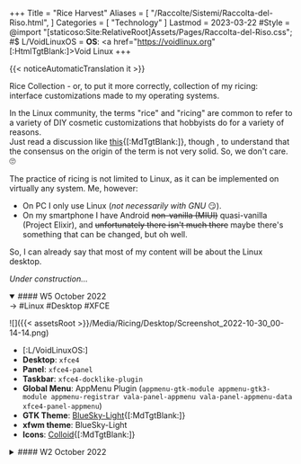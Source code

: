 +++
Title = "Rice Harvest"
Aliases = [
  "/Raccolte/Sistemi/Raccolta-del-Riso.html",
]
Categories = [ "Technology" ]
Lastmod = 2023-03-22
#Style = @import "[staticoso:Site:RelativeRoot]Assets/Pages/Raccolta-del-Riso.css";
#$ L/VoidLinuxOS = <strong>OS</strong>: <a href="https://voidlinux.org" [:HtmlTgtBlank:]>Void Linux</a>
+++

{{< noticeAutomaticTranslation it >}}



Rice Collection - or, to put it more correctly, collection of my ricing: interface customizations made to my operating systems.

In the Linux community, the terms "rice" and "ricing" are common to refer to a variety of DIY cosmetic customizations that hobbyists do for a variety of reasons.  
Just read a discussion like [this](https://web.archive.org/web/20220907203523/https://teddit.net/r/unixporn/comments/3iy3wd/stupid_question_what_is_ricing){[:MdTgtBlank:]}, though , to understand that the consensus on the origin of the term is not very solid. So, we don't care. 🙄

The practice of ricing is not limited to Linux, as it can be implemented on virtually any system. Me, however:

- On PC I only use Linux (_not necessarily with GNU_ 😏).
- On my smartphone I have Android ~~non-vanilla (MIUI)~~ quasi-vanilla (Project Elixir), and ~~unfortunately there isn't much there~~ maybe there's something that can be changed, but oh well.

So, I can already say that most of my content will be about the Linux desktop.

_Under construction..._

<!-- noprocess />
<h3 class="NoTitle InlineBlock">Filters:</h3>
<input type="checkbox" id="CheckBox-Linux" checked><label for="CheckBox-Linux">#Linux</label>
<input type="checkbox" id="CheckBox-Desktop" checked><label for="CheckBox-Desktop">#Desktop</label>
<input type="checkbox" id="CheckBox-XFCE" checked><label for="CheckBox-XFCE">#XFCE</label>
</ noprocess -->

<div markdown="1" class="BorderBoxContainer">

<details markdown="1" class="Box-Linux Box-Desktop Box-XFCE" open><summary>
#### W5 October 2022 </summary>
-> #Linux #Desktop #XFCE

![]({{< assetsRoot >}}/Media/Ricing/Desktop/Screenshot_2022-10-30_00-14-14.png)

- [:L/VoidLinuxOS:]
- **Desktop**: `xfce4`
- **Panel**: `xfce4-panel`
- **Taskbar**: `xfce4-docklike-plugin`
- **Global Menu**: AppMenu Plugin (`appmenu-gtk-module appmenu-gtk3-module appmenu-registrar vala-panel-appmenu vala-panel-appmenu-data xfce4-panel-appmenu`)
- **GTK Theme**: [BlueSky-Light](https://github.com/i-mint/bluesky){[:MdTgtBlank:]}
- **xfwm theme**: BlueSky-Light
- **Icons**: [Colloid](https://github.com/vinceliuice/Colloid-icon-theme){[:MdTgtBlank:]}
</details>

<details markdown="1" class="Box-Linux Box-Desktop Box-XFCE"><summary>
#### W2 October 2022 </summary>
-> #Linux #Desktop #XFCE

![]({{< assetsRoot >}}/Media/Ricing/Desktop/Screenshot_2022-10-10_20-21-47.png)

- **OS**: [Void Linux](https://voidlinux.org){[:MdTgtBlank:]}
- **Desktop**: `xfce4`
- **Panel**: `xfce4-panel`
- **Dock**: `plank`
- **Global Menu**: AppMenu Plugin (`appmenu-gtk-module appmenu-gtk3-module appmenu-registrar vala-panel-appmenu vala-panel-appmenu-data xfce4-panel-appmenu`)
- **GTK theme**: [Fluent-compact](https://github.com/vinceliuice/Fluent-gtk-theme){[:MdTgtBlank:]}
- **xfwm theme**: Fluent-Dark
- **Icons**: [Fluent](https://github.com/vinceliuice/Fluent-icon-theme){[:MdTgtBlank:]}
</details>

</div>
